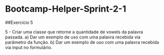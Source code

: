 # Bootcamp-Helper-Sprint-2-1

##Exercício 5

5 - Criar uma classe que retorne a quantidade de vowels da palavra passada.
  a) Dar um exemplo de uso com uma palavra recebida via parâmetro da função.
  b) Dar um exemplo de uso com uma palavra recebida via input no formulário.
